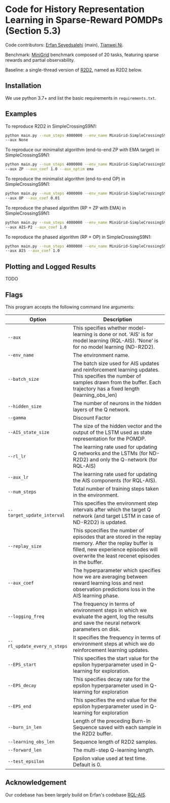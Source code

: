 # Code for History Representation Learning in Sparse-Reward POMDPs (Section 5.3)

Code contributors: [Erfan Seyedsalehi](https://openreview.net/profile?id=~Erfan_Seyedsalehi2) (main), [Tianwei Ni](https://twni2016.github.io/).

Benchmark: [MiniGrid](https://minigrid.farama.org/environments/minigrid/
) benchmark composed of 20 tasks, featuring sparse rewards and partial observability.

Baseline: a single-thread version of [R2D2](https://openreview.net/forum?id=r1lyTjAqYX), named as R2D2 below.


## Installation

We use python 3.7+ and list the basic requirements in `requirements.txt`.


## Examples

To reproduce R2D2 in SimpleCrossingS9N1: 
```bash
python main.py --num_steps 4000000 --env_name MiniGrid-SimpleCrossingS9N1-v0  \
--aux None
```

To reproduce our minimalist algorithm (end-to-end ZP with EMA target) in SimpleCrossingS9N1: 
```bash
python main.py --num_steps 4000000 --env_name MiniGrid-SimpleCrossingS9N1-v0  \
--aux ZP --aux_coef 1.0 --aux_optim ema
```

To reproduce the minimalist algorithm (end-to-end OP) in SimpleCrossingS9N1: 
```bash
python main.py --num_steps 4000000 --env_name MiniGrid-SimpleCrossingS9N1-v0  \
--aux OP --aux_coef 0.01
```

To reproduce the phased algorithm (RP + ZP with EMA) in SimpleCrossingS9N1: 
```bash
python main.py --num_steps 4000000 --env_name MiniGrid-SimpleCrossingS9N1-v0  \
--aux AIS-P2 --aux_coef 1.0
```

To reproduce the phased algorithm (RP + OP) in SimpleCrossingS9N1: 
```bash
python main.py --num_steps 4000000 --env_name MiniGrid-SimpleCrossingS9N1-v0  \
--aux AIS --aux_coef 1.0
```

## Plotting and Logged Results
TODO

## Flags

This program accepts the following command line arguments:

| Option          | Description |
| --------------- | ----------- |
| `--aux` |  This specifies whether model-learning is done or not. 'AIS' is for model learning (RQL-AIS). 'None' is for no model learning (ND-R2D2). |
| `--env_name` | The environment name.  |
| `--batch_size` | The batch size used for AIS updates and reinforcement learning updates. This specifies the number of samples drawn from the buffer. Each trajectory has a fixed length (learning_obs_len) |
| `--hidden_size` | The number of neurons in the hidden layers of the Q network. |
| `--gamma` | Discount Factor |
| `--AIS_state_size` | The size of the hidden vector and the output of the LSTM used as state representation for the POMDP. |
| `--rl_lr` | The learning rate used for updating Q networks and the LSTMs (for ND-R2D2) and only the Q-network (for RQL-AIS) |
| `--aux_lr` | The learning rate used for updating the AIS components (for RQL-AIS). |
| `--num_steps` | Total number of training steps taken in the environment.|
| `--target_update_interval` |  This specifies the environment step intervals after which the target Q network (and target LSTM in case of ND-R2D2) is updated. |
| `--replay_size` |  This spcecifies the number of episodes that are stored in the replay memory. After the replay buffer is filled, new experience episodes will overwrite the least recenet episodes in the buffer. |
| `--aux_coef` |  The hyperparameter which specifies how we are averaging between reward learning loss and next observation predictions loss in the AIS learning phase. |
| `--logging_freq` |  The frequency in terms of environment steps in which we evaluate the agent, log the results and save the neural network parameters on disk. |
| `--rl_update_every_n_steps` |  It specifies the frequency in terms of environment steps at which we do reinforcement learning updates. |
| `--EPS_start` |  This specifies the start value for the epsilon hyperparameter used in Q-learning for exploration. |
| `--EPS_decay` |  This specifies decay rate for the epsilon hyperparameter used in Q-learning for exploration |
| `--EPS_end` | This specifies the end value for the epsilon hyperparameter used in Q-learning for exploration |
| `--burn_in_len` | Length of the preceding Burn-In Sequence saved with each sample in the R2D2 buffer. |
| `--learning_obs_len` | Sequence length of R2D2 samples. |
| `--forward_len` | The multi-step Q-learning length. |
| `--test_epsilon` | Epsilon value used at test time. Default is 0. |

## Acknowledgement

Our codebase has been largely build on Erfan's codebase [RQL-AIS](https://github.com/esalehi1996/POMDP_RL).
